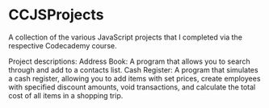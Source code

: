 # CCJSProjects
A collection of the various JavaScript projects that I completed via the respective Codecademy course.

Project descriptions:
  Address Book: A program that allows you to search through and add to a contacts list.
  Cash Register: A program that simulates a cash register, allowing you to add items with set prices, create employees with specified discount amounts, void transactions, and calculate the total cost of all items in a shopping trip.
